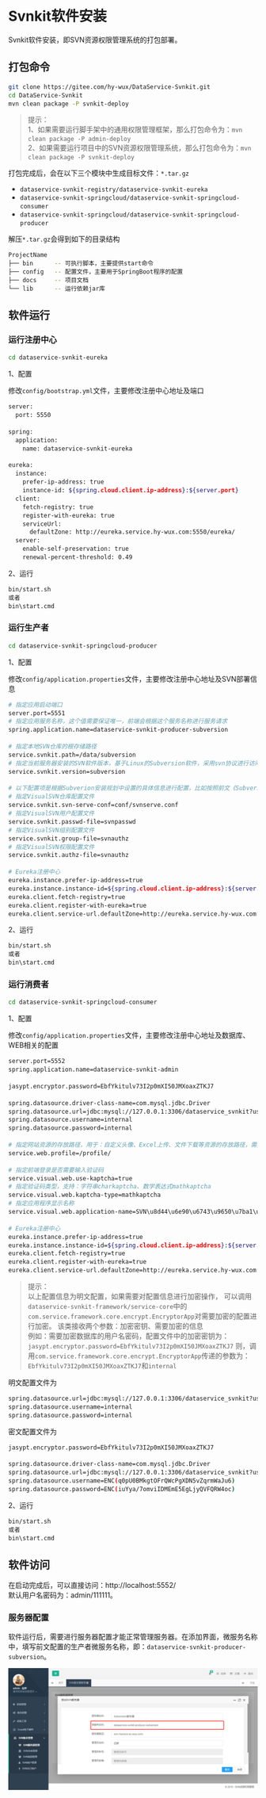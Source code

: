 # Svnkit软件安装

Svnkit软件安装，即SVN资源权限管理系统的打包部署。

## 打包命令
```bash
git clone https://gitee.com/hy-wux/DataService-Svnkit.git
cd DataService-Svnkit
mvn clean package -P svnkit-deploy
```
> 提示：  
1、如果需要运行脚手架中的通用权限管理框架，那么打包命令为：`mvn clean package -P admin-deploy`  
2、如果需要运行项目中的SVN资源权限管理系统，那么打包命令为：`mvn clean package -P svnkit-deploy`  

打包完成后，会在以下三个模块中生成目标文件：`*.tar.gz`
* `dataservice-svnkit-registry/dataservice-svnkit-eureka`
* `dataservice-svnkit-springcloud/dataservice-svnkit-springcloud-consumer`
* `dataservice-svnkit-springcloud/dataservice-svnkit-springcloud-producer`

解压`*.tar.gz`会得到如下的目录结构
```bash
ProjectName
├── bin      -- 可执行脚本，主要提供start命令
├── config   -- 配置文件，主要用于SpringBoot程序的配置
├── docs     -- 项目文档
└── lib      -- 运行依赖jar库
```

## 软件运行

### 运行注册中心

```bash
cd dataservice-svnkit-eureka
```

1、配置

修改`config/bootstrap.yml`文件，主要修改注册中心地址及端口
```bash
server:
  port: 5550

spring:
  application:
    name: dataservice-svnkit-eureka

eureka:
  instance:
    prefer-ip-address: true
    instance-id: ${spring.cloud.client.ip-address}:${server.port}
  client:
    fetch-registry: true
    register-with-eureka: true
    serviceUrl:
      defaultZone: http://eureka.service.hy-wux.com:5550/eureka/
  server:
    enable-self-preservation: true
    renewal-percent-threshold: 0.49
```
2、运行
```bash
bin/start.sh
或者
bin\start.cmd
```

### 运行生产者

```bash
cd dataservice-svnkit-springcloud-producer
```

1、配置

修改`config/application.properties`文件，主要修改注册中心地址及SVN部署信息
```bash
# 指定应用启动端口
server.port=5551
# 指定应用服务名称，这个值需要保证唯一，前端会根据这个服务名称进行服务请求
spring.application.name=dataservice-svnkit-producer-subversion

# 指定本地SVN仓库的根存储路径
service.svnkit.path=/data/subversion
# 指定当前服务器安装的SVN软件版本，基于Linux的Subversion软件，采用svn协议进行访问，使用subversion
service.svnkit.version=subversion

# 以下配置项是根据Subverion安装规划中设置的具体信息进行配置，比如按照前文《Subversion软件安装》中的配置
# 指定VisualSVN仓库配置文件
service.svnkit.svn-serve-conf=conf/svnserve.conf
# 指定VisualSVN用户配置文件
service.svnkit.passwd-file=svnpasswd
# 指定VisualSVN组别配置文件
service.svnkit.group-file=svnauthz
# 指定VisualSVN权限配置文件
service.svnkit.authz-file=svnauthz

# Eureka注册中心
eureka.instance.prefer-ip-address=true
eureka.instance.instance-id=${spring.cloud.client.ip-address}:${server.port}
eureka.client.fetch-registry=true
eureka.client.register-with-eureka=true
eureka.client.service-url.defaultZone=http://eureka.service.hy-wux.com:5550/eureka/
```
2、运行
```bash
bin/start.sh
或者
bin\start.cmd
```

### 运行消费者

```bash
cd dataservice-svnkit-springcloud-consumer
```

1、配置

修改`config/application.properties`文件，主要修改注册中心地址及数据库、WEB相关的配置
```bash
server.port=5552
spring.application.name=dataservice-svnkit-admin

jasypt.encryptor.password=EbfYkitulv73I2p0mXI50JMXoaxZTKJ7

spring.datasource.driver-class-name=com.mysql.jdbc.Driver
spring.datasource.url=jdbc:mysql://127.0.0.1:3306/dataservice_svnkit?useUnicode=true&characterEncoding=utf-8&serverTimezone=Asia/Shanghai
spring.datasource.username=internal
spring.datasource.password=internal

# 指定网站资源的存放路径，用于：自定义头像、Excel上传、文件下载等资源的存放路径，需要手工创建，并且具有读写权限
service.web.profile=/profile/

# 指定前端登录是否需要输入验证码
service.visual.web.use-kaptcha=true
# 指定验证码类型，支持：字符串charkaptcha、数学表达式mathkaptcha
service.visual.web.kaptcha-type=mathkaptcha
# 指定应用程序显示名称
service.visual.web.application-name=SVN\u8d44\u6e90\u6743\u9650\u7ba1\u7406

# Eureka注册中心
eureka.instance.prefer-ip-address=true
eureka.instance.instance-id=${spring.cloud.client.ip-address}:${server.port}
eureka.client.fetch-registry=true
eureka.client.register-with-eureka=true
eureka.client.service-url.defaultZone=http://eureka.service.hy-wux.com:5550/eureka/
```
> 提示：  
以上配置信息为明文配置，如果需要对配置信息进行加密操作，
可以调用`dataservice-svnkit-framework/service-core`中的`com.service.framework.core.encrypt.EncryptorApp`对需要加密的配置进行加密。
该类接收两个参数：加密密钥、需要加密的信息  
例如：需要加密数据库的用户名密码，配置文件中的加密密钥为：
`jasypt.encryptor.password=EbfYkitulv73I2p0mXI50JMXoaxZTKJ7`
则，调用`com.service.framework.core.encrypt.EncryptorApp`传递的参数为：`EbfYkitulv73I2p0mXI50JMXoaxZTKJ7`和`internal`

明文配置文件为
```bash
spring.datasource.url=jdbc:mysql://127.0.0.1:3306/dataservice_svnkit?useUnicode=true&characterEncoding=utf-8&serverTimezone=Asia/Shanghai
spring.datasource.username=internal
spring.datasource.password=internal
```
密文配置文件为
```bash
jasypt.encryptor.password=EbfYkitulv73I2p0mXI50JMXoaxZTKJ7

spring.datasource.driver-class-name=com.mysql.jdbc.Driver
spring.datasource.url=jdbc:mysql://127.0.0.1:3306/dataservice_svnkit?useUnicode=true&characterEncoding=utf-8&serverTimezone=Asia/Shanghai
spring.datasource.username=ENC(q0pU0BMkgtOFrQWcPgXDN5vZqrmWaJu6)
spring.datasource.password=ENC(iuYya/7omviIDMEmE5EgLjyQVFQRW4oc)
```

2、运行
```bash
bin/start.sh
或者
bin\start.cmd
```

## 软件访问

在启动完成后，可以直接访问：http://localhost:5552/  
默认用户名密码为：admin/111111。

### 服务器配置

软件运行后，需要进行服务器配置才能正常管理服务器。在添加界面，微服务名称中，填写前文配置的生产者微服务名称，即：`dataservice-svnkit-producer-subversion`。

![](images/svnkit-install-01.png)